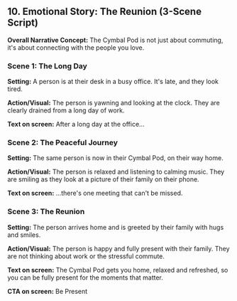 ## **10. Emotional Story: The Reunion (3-Scene Script)**

**Overall Narrative Concept:** The Cymbal Pod is not just about commuting, it's about connecting with the people you love.

### **Scene 1: The Long Day**

**Setting:** A person is at their desk in a busy office. It's late, and they look tired.

**Action/Visual:** The person is yawning and looking at the clock. They are clearly drained from a long day of work.

**Text on screen:** After a long day at the office...

### **Scene 2: The Peaceful Journey**

**Setting:** The same person is now in their Cymbal Pod, on their way home.

**Action/Visual:** The person is relaxed and listening to calming music. They are smiling as they look at a picture of their family on their phone.

**Text on screen:** ...there's one meeting that can't be missed.

### **Scene 3: The Reunion**

**Setting:** The person arrives home and is greeted by their family with hugs and smiles.

**Action/Visual:** The person is happy and fully present with their family. They are not thinking about work or the stressful commute.

**Text on screen:** The Cymbal Pod gets you home, relaxed and refreshed, so you can be fully present for the moments that matter.

**CTA on screen:** Be Present
